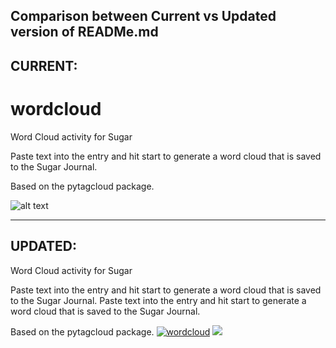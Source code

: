 ## Comparison between Current vs Updated version of READMe.md
## CURRENT:
wordcloud
=========

Word Cloud activity for Sugar

Paste text into the entry and hit start to generate a word cloud that
is saved to the Sugar Journal.

Based on the pytagcloud package.

![alt text](http://github.com/walterbender/wordcloud/blob/master/WordCloud.png?raw=true "Word Cloud Example")




<hr>

## UPDATED:

Word Cloud activity for Sugar

Paste text into the entry and hit start to generate a word cloud that
is saved to the Sugar Journal.
Paste text into the entry and hit start to generate a word cloud that is saved to the Sugar Journal.

Based on the pytagcloud package.
<a href=""><img src="https://github.com/sugarlabs/wordcloud/blob/master/WordCloud.png" alt="wordcloud"></a>
<a href="Ideas-2020.md">![](https://github.com/sugarlabs/wordcloud/blob/master/WordCloud.png)</a> 
